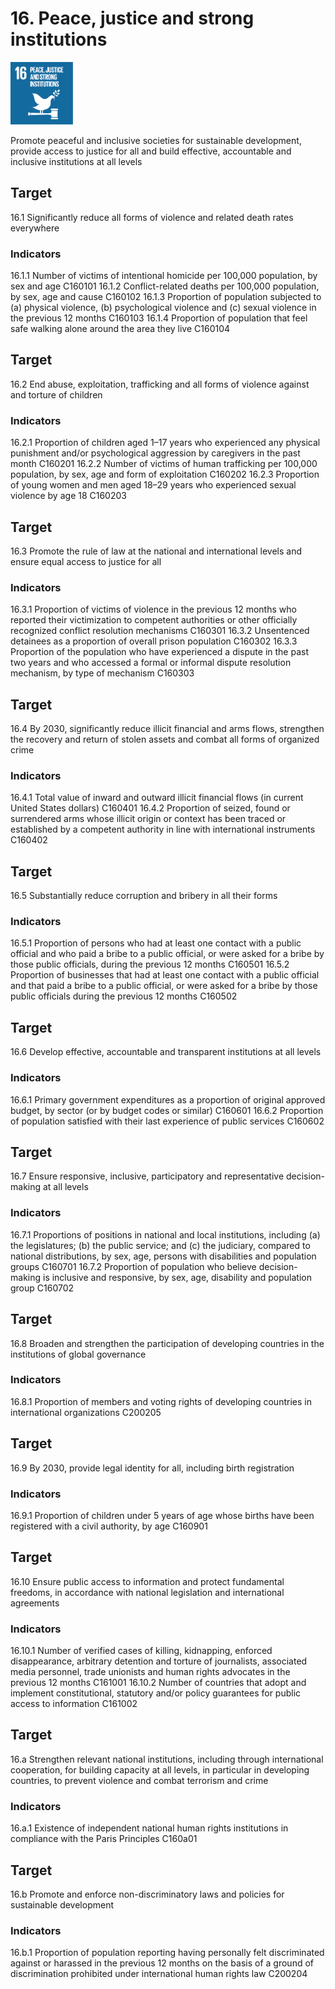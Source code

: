 # 16. Peace, justice and strong institutions

<img src=../images/sdg-icons/E_SDG_Icons-16.jpg width=100 >

Promote peaceful and inclusive societies for sustainable development, provide access to justice for all and build effective, accountable and inclusive institutions at all levels



## Target

16.1 Significantly reduce all forms of violence and related death rates everywhere


### Indicators

16.1.1 Number of victims of intentional homicide per 100,000 population, by sex and age C160101
16.1.2 Conflict-related deaths per 100,000 population, by sex, age and cause C160102
16.1.3 Proportion of population subjected to (a) physical violence, (b) psychological violence and (c) sexual violence in the previous 12 months C160103
16.1.4 Proportion of population that feel safe walking alone around the area they live C160104


## Target

16.2 End abuse, exploitation, trafficking and all forms of violence against and torture of children


### Indicators

16.2.1 Proportion of children aged 1–17 years who experienced any physical punishment and/or psychological aggression by caregivers in the past month C160201
16.2.2 Number of victims of human trafficking per 100,000 population, by sex, age and form of exploitation C160202
16.2.3 Proportion of young women and men aged 18–29 years who experienced sexual violence by age 18 C160203


## Target

16.3 Promote the rule of law at the national and international levels and ensure equal access to justice for all


### Indicators

16.3.1 Proportion of victims of violence in the previous 12 months who reported their victimization to competent authorities or other officially recognized conflict resolution mechanisms C160301
16.3.2 Unsentenced detainees as a proportion of overall prison population C160302
16.3.3 Proportion of the population who have experienced a dispute in the past two years and who accessed a formal or informal dispute resolution mechanism, by type of mechanism C160303


## Target

16.4 By 2030, significantly reduce illicit financial and arms flows, strengthen the recovery and return of stolen assets and combat all forms of organized crime


### Indicators

16.4.1 Total value of inward and outward illicit financial flows (in current United States dollars) C160401
16.4.2 Proportion of seized, found or surrendered arms whose illicit origin or context has been traced or established by a competent authority in line with international instruments C160402


## Target

16.5 Substantially reduce corruption and bribery in all their forms


### Indicators

16.5.1 Proportion of persons who had at least one contact with a public official and who paid a bribe to a public official, or were asked for a bribe by those public officials, during the previous 12 months C160501
16.5.2 Proportion of businesses that had at least one contact with a public official and that paid a bribe to a public official, or were asked for a bribe by those public officials during the previous 12 months C160502


## Target

16.6 Develop effective, accountable and transparent institutions at all levels


### Indicators

16.6.1 Primary government expenditures as a proportion of original approved budget, by sector (or by budget codes or similar) C160601
16.6.2 Proportion of population satisfied with their last experience of public services C160602


## Target

16.7 Ensure responsive, inclusive, participatory and representative decision-making at all levels


### Indicators

16.7.1 Proportions of positions in national and local institutions, including (a) the legislatures; (b) the public service; and (c) the judiciary, compared to national distributions, by sex, age, persons with disabilities and population groups C160701
16.7.2 Proportion of population who believe decision-making is inclusive and responsive, by sex, age, disability and population group C160702


## Target

16.8 Broaden and strengthen the participation of developing countries in the institutions of global governance


### Indicators

16.8.1 Proportion of members and voting rights of developing countries in international organizations C200205


## Target

16.9 By 2030, provide legal identity for all, including birth registration


### Indicators

16.9.1 Proportion of children under 5 years of age whose births have been registered with a civil authority, by age C160901


## Target

16.10 Ensure public access to information and protect fundamental freedoms, in accordance with national legislation and international agreements


### Indicators

16.10.1 Number of verified cases of killing, kidnapping, enforced disappearance, arbitrary detention and torture of journalists, associated media personnel, trade unionists and human rights advocates in the previous 12 months C161001
16.10.2 Number of countries that adopt and implement constitutional, statutory and/or policy guarantees for public access to information C161002


## Target

16.a Strengthen relevant national institutions, including through international cooperation, for building capacity at all levels, in particular in developing countries, to prevent violence and combat terrorism and crime


### Indicators

16.a.1 Existence of independent national human rights institutions in compliance with the Paris Principles C160a01


## Target

16.b Promote and enforce non-discriminatory laws and policies for sustainable development


### Indicators

16.b.1 Proportion of population reporting having personally felt discriminated against or harassed in the previous 12 months on the basis of a ground of discrimination prohibited under international human rights law C200204